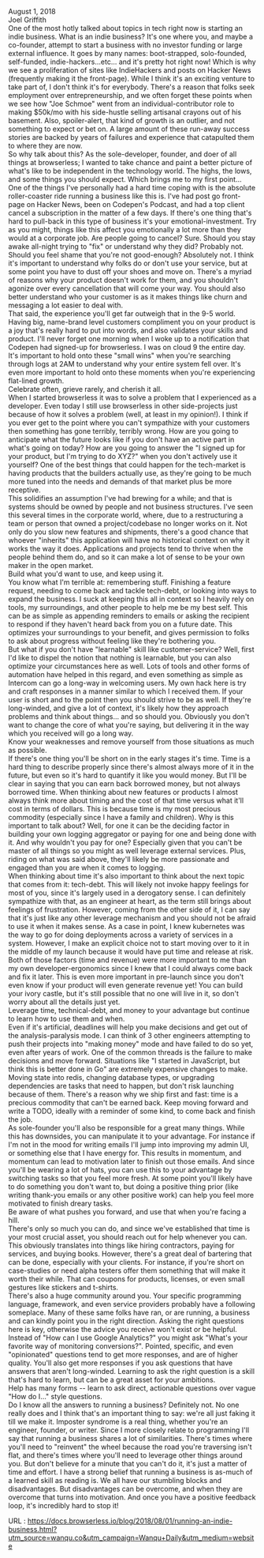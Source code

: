   August 1, 2018  
    Joel Griffith  
    One of the most hotly talked about topics in tech right now is starting an indie business. What is an indie business? It's one where you, and maybe a co-founder, attempt to start a business with no investor funding or large external influence. It goes by many names: boot-strapped, solo-founded, self-funded, indie-hackers...etc... and it's pretty hot right now! Which is why we see a proliferation of sites like IndieHackers and posts on Hacker News (frequently making it the front-page). While I think it's an exciting venture to take part of, I don't think it's for everybody. There's a reason that folks seek employment over entrepreneurship, and we often forget these points when we see how "Joe Schmoe" went from an individual-contributor role to making $50k/mo with his side-hustle selling artisanal crayons out of his basement. Also, spoiler-alert, that kind of growth is an outlier, and not something to expect or bet on. A large amount of these run-away success stories are backed by years of failures and experience that catapulted them to where they are now.  
    So why talk about this? As the sole-developer, founder, and doer of all things at browserless; I wanted to take chance and paint a better picture of what's like to be independent in the technology world. The highs, the lows, and some things you should expect. Which brings me to my first point...  
    One of the things I've personally had a hard time coping with is the absolute roller-coaster ride running a business like this is. I've had post go front-page on Hacker News, been on Codepen's Podcast, and had a top client cancel a subscription in the matter of a few days. If there's one thing that's hard to pull-back in this type of business it's your emotional-investment. Try as you might, things like this affect you emotionally a lot more than they would at a corporate job. Are people going to cancel? Sure. Should you stay awake all-night trying to "fix" or understand why they did? Probably not. Should you feel shame that you're not good-enough? Absolutely not. I think it's important to understand why folks do or don't use your service, but at some point you have to dust off your shoes and move on. There's a myriad of reasons why your product doesn't work for them, and you shouldn't agonize over every cancellation that will come your way. You should also better understand who your customer is as it makes things like churn and messaging a lot easier to deal with.  
    That said, the experience you'll get far outweigh that in the 9-5 world. Having big, name-brand level customers compliment you on your product is a joy that's really hard to put into words, and also validates your skills and product. I'll never forget one morning when I woke up to a notification that Codepen had signed-up for browserless. I was on cloud 9 the entire day. It's important to hold onto these "small wins" when you're searching through logs at 2AM to understand why your entire system fell over. It's even more important to hold onto these moments when you're experiencing flat-lined growth.  
    Celebrate often, grieve rarely, and cherish it all.  
    When I started browserless it was to solve a problem that I experienced as a developer. Even today I still use browserless in other side-projects just because of how it solves a problem (well, at least in my opinion!). I think if you ever get to the point where you can't sympathize with your customers then something has gone terribly, terribly wrong. How are you going to anticipate what the future looks like if you don't have an active part in what's going on today? How are you going to answer the "I signed up for your product, but I'm trying to do XYZ?" when you don't actively use it yourself? One of the best things that could happen for the tech-market is having products that the builders actually use, as they're going to be much more tuned into the needs and demands of that market plus be more receptive.  
    This solidifies an assumption I've had brewing for a while; and that is systems should be owned by people and not business structures. I've seen this several times in the corporate world, where, due to a restructuring a team or person that owned a project/codebase no longer works on it. Not only do you slow new features and shipments, there's a good chance that whoever "inherits" this application will have no historical context on why it works the way it does. Applications and projects tend to thrive when the people behind them do, and so it can make a lot of sense to be your own maker in the open market.  
    Build what you'd want to use, and keep using it.  
    You know what I'm terrible at: remembering stuff. Finishing a feature request, needing to come back and tackle tech-debt, or looking into ways to expand the business. I suck at keeping this all in context so I heavily rely on tools, my surroundings, and other people to help me be my best self. This can be as simple as appending reminders to emails or asking the recipient to respond if they haven't heard back from you on a future date. This optimizes your surroundings to your benefit, and gives permission to folks to ask about progress without feeling like they're bothering you.  
    But what if you don't have "learnable" skill like customer-service? Well, first I'd like to dispel the notion that nothing is learnable, but you can also optimize your circumstances here as well. Lots of tools and other forms of automation have helped in this regard, and even something as simple as Intercom can go a long-way in welcoming users. My own hack here is try and craft responses in a manner similar to which I received them. If your user is short and to the point then you should strive to be as well. If they're long-winded, and give a lot of context, it's likely how they approach problems and think about things... and so should you. Obviously you don't want to change the core of what you're saying, but delivering it in the way which you received will go a long way.  
    Know your weaknesses and remove yourself from those situations as much as possible.  
    If there's one thing you'll be short on in the early stages it's time. Time is a hard thing to describe properly since there's almost always more of it in the future, but even so it's hard to quantify it like you would money. But I'll be clear in saying that you can earn back borrowed money, but not always borrowed time. When thinking about new features or products I almost always think more about timing and the cost of that time versus what it'll cost in terms of dollars. This is because time is my most precious commodity (especially since I have a family and children). Why is this important to talk about? Well, for one it can be the deciding factor in building your own logging aggregator or paying for one and being done with it. And why wouldn't you pay for one? Especially given that you can't be master of all things so you might as well leverage external services. Plus, riding on what was said above, they'll likely be more passionate and engaged than you are when it comes to logging.  
    When thinking about time it's also important to think about the next topic that comes from it: tech-debt. This will likely not invoke happy feelings for most of you, since it's largely used in a derogatory sense. I can definitely sympathize with that, as an engineer at heart, as the term still brings about feelings of frustration. However, coming from the other side of it, I can say that it's just like any other leverage mechanism and you should not be afraid to use it when it makes sense. As a case in point, I knew kubernetes was the way to go for doing deployments across a variety of services in a system. However, I make an explicit choice not to start moving over to it in the middle of my launch because it would have put time and release at risk. Both of those factors (time and revenue) were more important to me than my own developer-ergonomics since I knew that I could always come back and fix it later. This is even more important in pre-launch since you don't even know if your product will even generate revenue yet! You can build your ivory castle, but it's still possible that no one will live in it, so don't worry about all the details just yet.  
    Leverage time, technical-debt, and money to your advantage but continue to learn how to use them and when.  
    Even if it's artificial, deadlines will help you make decisions and get out of the analysis-paralysis mode. I can think of 3 other engineers attempting to push their projects into "making money" mode and have failed to do so yet, even after years of work. One of the common threads is the failure to make decisions and move forward. Situations like "I started in JavaScript, but think this is better done in Go" are extremely expensive changes to make. Moving state into redis, changing database types, or upgrading dependencies are tasks that need to happen, but don't risk launching because of them. There's a reason why we ship first and fast: time is a precious commodity that can't be earned back. Keep moving forward and write a TODO, ideally with a reminder of some kind, to come back and finish the job.  
    As sole-founder you'll also be responsible for a great many things. While this has downsides, you can manipulate it to your advantage. For instance if I'm not in the mood for writing emails I'll jump into improving my admin UI, or something else that I have energy for. This results in momentum, and momentum can lead to motivation later to finish out those emails. And since you'll be wearing a lot of hats, you can use this to your advantage by switching tasks so that you feel more fresh. At some point you'll likely have to do something you don't want to, but doing a positive thing prior (like writing thank-you emails or any other positive work) can help you feel more motivated to finish dreary tasks.  
    Be aware of what pushes you forward, and use that when you're facing a hill.  
    There's only so much you can do, and since we've established that time is your most crucial asset, you should reach out for help whenever you can. This obviously translates into things like hiring contractors, paying for services, and buying books. However, there's a great deal of bartering that can be done, especially with your clients. For instance, if you're short on case-studies or need alpha testers offer them something that will make it worth their while. That can coupons for products, licenses, or even small gestures like stickers and t-shirts.  
    There's also a huge community around you. Your specific programming language, framework, and even service providers probably have a following someplace. Many of these same folks have ran, or are running, a business and can kindly point you in the right direction. Asking the right questions here is key, otherwise the advice you receive won't exist or be helpful. Instead of "How can I use Google Analytics?" you might ask "What's your favorite way of monitoring conversions?". Pointed, specific, and even "opinionated" questions tend to get more responses, and are of higher quality. You'll also get more responses if you ask questions that have answers that aren't long-winded. Learning to ask the right question is a skill that's hard to learn, but can be a great asset for your ambitions.  
    Help has many forms -- learn to ask direct, actionable questions over vague "How do I..." style questions.  
    Do I know all the answers to running a business? Definitely not. No one really does and I think that's an important thing to say: we're all just faking it till we make it. Imposter syndrome is a real thing, whether you're an engineer, founder, or writer. Since I more closely relate to programming I'll say that running a business shares a lot of similarities. There's times where you'll need to "reinvent" the wheel because the road you're traversing isn't flat, and there's times where you'll need to leverage other things around you. But don't believe for a minute that you can't do it, it's just a matter of time and effort. I have a strong belief that running a business is as-much of a learned skill as reading is. We all have our stumbling blocks and disadvantages. But disadvantages can be overcome, and when they are overcome that turns into motivation. And once you have a positive feedback loop, it's incredibly hard to stop it!  
    
  URL : https://docs.browserless.io/blog/2018/08/01/running-an-indie-business.html?utm_source=wanqu.co&utm_campaign=Wanqu+Daily&utm_medium=website